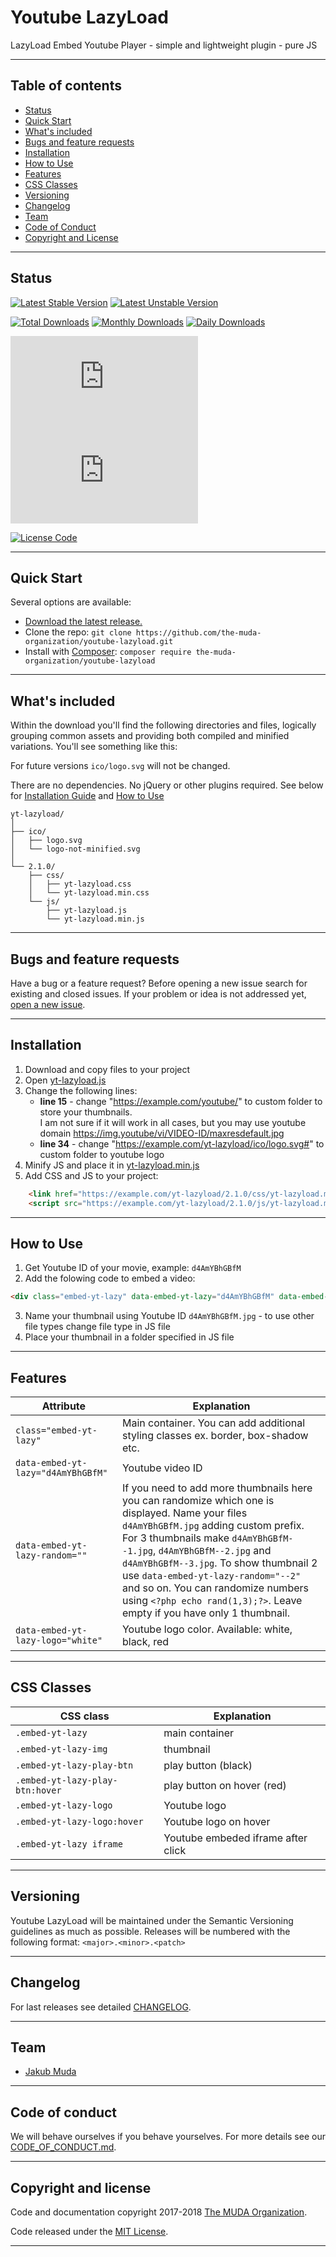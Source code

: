 # Youtube LazyLoad
LazyLoad Embed Youtube Player - simple and lightweight plugin - pure JS


********************************************************************************
## Table of contents
- [Status](#status)
- [Quick Start](#quick-start)
- [What's included](#whats-included)
- [Bugs and feature requests](#bugs-and-feature-requests)
- [Installation](#installation)
- [How to Use](#how-to-use)
- [Features](#features)
- [CSS Classes](#css-classes)
- [Versioning](#versioning)
- [Changelog](#changelog)
- [Team](#team)
- [Code of Conduct](#code-of-conduct)
- [Copyright and License](#copyright-and-license)


********************************************************************************
## Status
[![Latest Stable Version](https://poser.pugx.org/the-muda-organization/youtube-lazyload/v/stable)](https://packagist.org/packages/the-muda-organization/youtube-lazyload)
[![Latest Unstable Version](https://poser.pugx.org/the-muda-organization/youtube-lazyload/v/unstable)](https://packagist.org/packages/the-muda-organization/youtube-lazyload)

[![Total Downloads](https://poser.pugx.org/the-muda-organization/youtube-lazyload/downloads)](https://packagist.org/packages/the-muda-organization/youtube-lazyload)
[![Monthly Downloads](https://poser.pugx.org/the-muda-organization/youtube-lazyload/d/monthly)](https://packagist.org/packages/the-muda-organization/youtube-lazyload)
[![Daily Downloads](https://poser.pugx.org/the-muda-organization/youtube-lazyload/d/daily)](https://packagist.org/packages/the-muda-organization/youtube-lazyload)

[![CSS gzip size](https://img.badgesize.io/the-muda-organization/youtube-lazyload/yt-lazyload/2.1.0/css/yt-lazyload.min.css?compression=gzip&label=CSS+gzip+size)](https://github.com/the-muda-organization/youtube-lazyload/youtube-lazyload.min.css)
[![JS gzip size](https://img.badgesize.io/the-muda-organization/youtube-lazyload/yt-lazyload/2.1.0/js/yt-lazyload.min.js?compression=gzip&label=JS+gzip+size)](https://github.com/the-muda-organization/youtube-lazyload/youtube-lazyload.min.js)

[![License Code](https://poser.pugx.org/the-muda-organization/youtube-lazyload/license)](https://packagist.org/packages/the-muda-organization/youtube-lazyload)


********************************************************************************
## Quick Start

Several options are available:
- [Download the latest release.](https://github.com/the-muda-organization/youtube-lazyload/archive/master.zip)
- Clone the repo: `git clone https://github.com/the-muda-organization/youtube-lazyload.git`
- Install with [Composer](https://getcomposer.org/): `composer require the-muda-organization/youtube-lazyload`


********************************************************************************
## What's included
Within the download you'll find the following directories and files, logically grouping common assets and providing both compiled and minified variations. You'll see something like this:

For future versions ``ico/logo.svg`` will not be changed.

There are no dependencies. No jQuery or other plugins required. See below for [Installation Guide](#installation) and [How to Use](#how-to-use)
```
yt-lazyload/
│
├── ico/
│   ├── logo.svg
│   └── logo-not-minified.svg
│
└── 2.1.0/
    ├── css/
    │   ├── yt-lazyload.css
    │   └── yt-lazyload.min.css
    └── js/
        ├── yt-lazyload.js
        └── yt-lazyload.min.js
```


********************************************************************************
## Bugs and feature requests
Have a bug or a feature request? Before opening a new issue search for existing and closed issues. If your problem or idea is not addressed yet, [open a new issue](https://github.com/the-muda-organization/youtube-lazyload/issues/new).


********************************************************************************
## Installation

1. Download and copy files to your project
2. Open [yt-lazyload.js](https://github.com/the-muda-organization/youtube-lazyload/blob/master/yt-lazyload/2.1.0/js/yt-lazyload.js)
3. Change the following lines:
    - **line 15** - change "https://example.com/youtube/" to custom folder to store your thumbnails.<br>I am not sure if it will work in all cases, but you may use youtube domain https://img.youtube/vi/VIDEO-ID/maxresdefault.jpg
    - **line 34** - change "https://example.com/yt-lazyload/ico/logo.svg#" to custom folder to youtube logo
4. Minify JS and place it in [yt-lazyload.min.js](https://github.com/the-muda-organization/youtube-lazyload/blob/master/yt-lazyload/2.1.0/js/yt-lazyload.min.js)
5. Add CSS and JS to your project:
```html
    <link href="https://example.com/yt-lazyload/2.1.0/css/yt-lazyload.min.css" rel="stylesheet">
    <script src="https://example.com/yt-lazyload/2.1.0/js/yt-lazyload.min.js"></script>
```


********************************************************************************
## How to Use

1. Get Youtube ID of your movie, example: ``d4AmYBhGBfM``
2. Add the folowing code to embed a video:
```html
<div class="embed-yt-lazy" data-embed-yt-lazy="d4AmYBhGBfM" data-embed-yt-lazy-random="" data-embed-yt-lazy-logo="white"></div>
```
3. Name your thumbnail using Youtube ID ``d4AmYBhGBfM.jpg`` - to use other file types change file type in JS file
4. Place your thumbnail in a folder specified in JS file


********************************************************************************
## Features

Attribute | Explanation
------------ | -------------
``class="embed-yt-lazy"`` | Main container. You can add additional styling classes ex. border, box-shadow etc.
``data-embed-yt-lazy="d4AmYBhGBfM"`` | Youtube video ID
``data-embed-yt-lazy-random=""`` | If you need to add more thumbnails here you can randomize which one is displayed. Name your files ``d4AmYBhGBfM.jpg`` adding custom prefix. For 3 thumbnails make ``d4AmYBhGBfM--1.jpg``, ``d4AmYBhGBfM--2.jpg`` and  ``d4AmYBhGBfM--3.jpg``. To show thumbnail 2 use ``data-embed-yt-lazy-random="--2"`` and so on. You can randomize numbers using ``<?php echo rand(1,3);?>``. Leave empty if you have only 1 thumbnail.
``data-embed-yt-lazy-logo="white"`` | Youtube logo color. Available: white, black, red


********************************************************************************
## CSS Classes

CSS class | Explanation
------------ | -------------
``.embed-yt-lazy`` | main container
``.embed-yt-lazy-img`` | thumbnail
``.embed-yt-lazy-play-btn`` | play button (black)
``.embed-yt-lazy-play-btn:hover`` | play button on hover (red)
``.embed-yt-lazy-logo`` | Youtube logo
``.embed-yt-lazy-logo:hover`` | Youtube logo on hover
``.embed-yt-lazy iframe`` | Youtube embeded iframe after click


********************************************************************************
## Versioning
Youtube LazyLoad will be maintained under the Semantic Versioning guidelines as much as possible. Releases will be numbered with the following format:
```<major>.<minor>.<patch>```


********************************************************************************
## Changelog
For last releases see detailed [CHANGELOG](https://github.com/the-muda-organization/youtube-lazyload/blob/master/CHANGELOG.md).


********************************************************************************
## Team
-  [Jakub Muda](https://github.com/jakubmuda)


********************************************************************************
## Code of conduct
We will behave ourselves if you behave yourselves. For more details see our
[CODE_OF_CONDUCT.md](https://github.com/the-muda-organization/youtube-lazyload/blob/master/CODE_OF_CONDUCT.md).


********************************************************************************
## Copyright and license
Code and documentation copyright 2017-2018 [The MUDA Organization](https://github.com/twbs/bootstrap/graphs/contributors).

Code released under the [MIT License](https://github.com/the-muda-organization/youtube-lazyload/blob/master/LICENSE).


********************************************************************************


